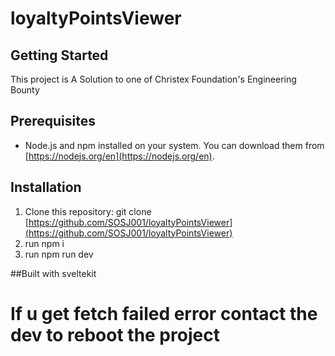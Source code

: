 # loyaltyPointsViewer
## Getting Started
This project is A Solution to one of Christex Foundation's Engineering Bounty

## Prerequisites

* Node.js and npm installed on your system. You can download them from [https://nodejs.org/en](https://nodejs.org/en).

## Installation

1. Clone this repository:
   git clone [https://github.com/SOSJ001/loyaltyPointsViewer](https://github.com/SOSJ001/loyaltyPointsViewer)
2. run npm i 
3. run npm run dev

##Built with sveltekit
# If u get fetch failed error contact the dev to reboot the project

